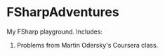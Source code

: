 FSharpAdventures
================

My FSharp playground. Includes:

1. Problems from Martin Odersky's Coursera class.
